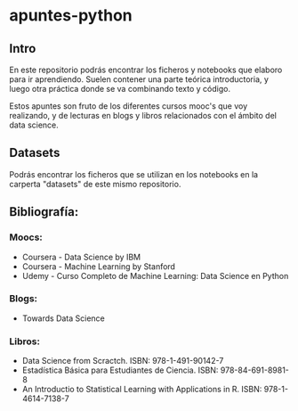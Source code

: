 # apuntes-python

## Intro

En este repositorio podrás encontrar los ficheros y notebooks que elaboro para ir aprendiendo. Suelen contener una parte teórica introductoria, y luego otra práctica donde se va combinando texto y código.

Estos apuntes son fruto de los diferentes cursos mooc's que voy realizando, y de lecturas en blogs y libros relacionados con el ámbito del data science.


## Datasets

Podrás encontrar los ficheros que se utilizan en los notebooks en la carperta "datasets" de este mismo repositorio.


## Bibliografía:

### Moocs:
- Coursera - Data Science by IBM
- Coursera - Machine Learning by Stanford
- Udemy - Curso Completo de Machine Learning: Data Science en Python

### Blogs:
- Towards Data Science

### Libros:

- Data Science from Scractch. ISBN: 978-1-491-90142-7
- Estadística Básica para Estudiantes de Ciencia. ISBN: 978-84-691-8981-8
- An Introductio to Statistical Learning with Applications in R. ISBN: 978-1-4614-7138-7

